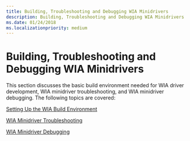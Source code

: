 ```yaml
---
title: Building, Troubleshooting and Debugging WIA Minidrivers
description: Building, Troubleshooting and Debugging WIA Minidrivers
ms.date: 01/24/2018
ms.localizationpriority: medium
---
```


# Building, Troubleshooting and Debugging WIA Minidrivers


This section discusses the basic build environment needed for WIA driver development, WIA minidriver troubleshooting, and WIA minidriver debugging. The following topics are covered:

[Setting Up the WIA Build Environment](setting-up-the-wia-build-environment.md)

[WIA Minidriver Troubleshooting](wia-minidriver-troubleshooting.md)

[WIA Minidriver Debugging](wia-minidriver-debugging.md)

 

 




